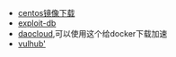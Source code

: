 - [centos镜像下载](http://isoredirect.centos.org/centos/7/isos/x86_64/CentOS-7-x86_64-DVD-1810.iso)
- [exploit-db](https://www.exploit-db.com)
- [daocloud](https://dashboard.daocloud.io/),可以使用这个给docker下载加速
- [vulhub'](https://github.com/vulhub/vulhub)